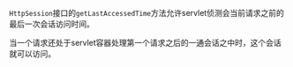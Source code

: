 `HttpSession`接口的`getLastAccessedTime`方法允许servlet侦测会当前请求之前的最后一次会话访问时间。

当一个请求还处于servlet容器处理第一个请求之后的一通会话之中时，这个会话就可以访问。